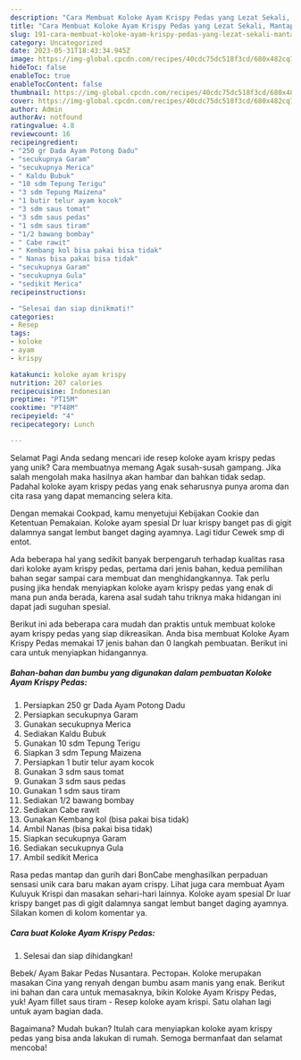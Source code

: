 ```yaml
---
description: "Cara Membuat Koloke Ayam Krispy Pedas yang Lezat Sekali, Mantap"
title: "Cara Membuat Koloke Ayam Krispy Pedas yang Lezat Sekali, Mantap"
slug: 191-cara-membuat-koloke-ayam-krispy-pedas-yang-lezat-sekali-mantap
category: Uncategorized
date: 2023-05-31T18:43:34.945Z
image: https://img-global.cpcdn.com/recipes/40cdc75dc518f3cd/680x482cq70/koloke-ayam-krispy-pedas-foto-resep-utama.jpg
hideToc: false
enableToc: true
enableTocContent: false
thumbnail: https://img-global.cpcdn.com/recipes/40cdc75dc518f3cd/680x482cq70/koloke-ayam-krispy-pedas-foto-resep-utama.jpg
cover: https://img-global.cpcdn.com/recipes/40cdc75dc518f3cd/680x482cq70/koloke-ayam-krispy-pedas-foto-resep-utama.jpg
author: Admin
authorAv: notfound
ratingvalue: 4.8
reviewcount: 16
recipeingredient:
- "250 gr Dada Ayam Potong Dadu"
- "secukupnya Garam"
- "secukupnya Merica"
- " Kaldu Bubuk"
- "10 sdm Tepung Terigu"
- "3 sdm Tepung Maizena"
- "1 butir telur ayam kocok"
- "3 sdm saus tomat"
- "3 sdm saus pedas"
- "1 sdm saus tiram"
- "1/2 bawang bombay"
- " Cabe rawit"
- " Kembang kol bisa pakai bisa tidak"
- " Nanas bisa pakai bisa tidak"
- "secukupnya Garam"
- "secukupnya Gula"
- "sedikit Merica"
recipeinstructions:

- "Selesai dan siap dinikmati!"
categories:
- Resep
tags:
- koloke
- ayam
- krispy

katakunci: koloke ayam krispy 
nutrition: 207 calories
recipecuisine: Indonesian
preptime: "PT15M"
cooktime: "PT48M"
recipeyield: "4"
recipecategory: Lunch

---
```



Selamat Pagi Anda sedang mencari ide resep koloke ayam krispy pedas yang unik? Cara membuatnya memang Agak susah-susah gampang. Jika salah mengolah maka hasilnya akan hambar dan bahkan tidak sedap. Padahal koloke ayam krispy pedas yang enak seharusnya punya aroma dan cita rasa yang dapat memancing selera kita.


Dengan memakai Cookpad, kamu menyetujui Kebijakan Cookie dan Ketentuan Pemakaian. Koloke ayam spesial Dr luar krispy banget pas di gigit dalamnya sangat lembut banget daging ayamnya. Lagi tidur Cewek smp di entot.

Ada beberapa hal yang sedikit banyak berpengaruh terhadap kualitas rasa dari koloke ayam krispy pedas, pertama dari jenis bahan, kedua pemilihan bahan segar sampai cara membuat dan menghidangkannya. Tak perlu pusing jika hendak menyiapkan koloke ayam krispy pedas yang enak di mana pun anda berada, karena asal sudah tahu triknya maka hidangan ini dapat jadi suguhan spesial.


Berikut ini ada beberapa cara mudah dan praktis untuk membuat koloke ayam krispy pedas yang siap dikreasikan. Anda bisa membuat Koloke Ayam Krispy Pedas memakai 17 jenis bahan dan 0 langkah pembuatan. Berikut ini cara untuk menyiapkan hidangannya.

<!--inarticleads1-->

##### Bahan-bahan dan bumbu yang digunakan dalam pembuatan Koloke Ayam Krispy Pedas:

1. Persiapkan 250 gr Dada Ayam Potong Dadu
1. Persiapkan secukupnya Garam
1. Gunakan secukupnya Merica
1. Sediakan  Kaldu Bubuk
1. Gunakan 10 sdm Tepung Terigu
1. Siapkan 3 sdm Tepung Maizena
1. Persiapkan 1 butir telur ayam kocok
1. Gunakan 3 sdm saus tomat
1. Gunakan 3 sdm saus pedas
1. Gunakan 1 sdm saus tiram
1. Sediakan 1/2 bawang bombay
1. Sediakan  Cabe rawit
1. Gunakan  Kembang kol (bisa pakai bisa tidak)
1. Ambil  Nanas (bisa pakai bisa tidak)
1. Siapkan secukupnya Garam
1. Sediakan secukupnya Gula
1. Ambil sedikit Merica


Rasa pedas mantap dan gurih dari BonCabe menghasilkan perpaduan sensasi unik cara baru makan ayam crispy. Lihat juga cara membuat Ayam Kuluyuk Krispi dan masakan sehari-hari lainnya. Koloke ayam spesial Dr luar krispy banget pas di gigit dalamnya sangat lembut banget daging ayamnya. Silakan komen di kolom komentar ya. 

<!--inarticleads2-->

##### Cara buat Koloke Ayam Krispy Pedas:


1. Selesai dan siap dihidangkan!

Bebek/ Ayam Bakar Pedas Nusantara. Ресторан. Koloke merupakan masakan Cina yang renyah dengan bumbu asam manis yang enak. Berikut ini bahan dan cara untuk memasaknya, bikin Koloke Ayam Krispy Pedas, yuk! Ayam fillet saus tiram - Resep koloke ayam krispi. Satu olahan lagi untuk ayam bagian dada. 

Bagaimana? Mudah bukan? Itulah cara menyiapkan koloke ayam krispy pedas yang bisa anda lakukan di rumah. Semoga bermanfaat dan selamat mencoba!
